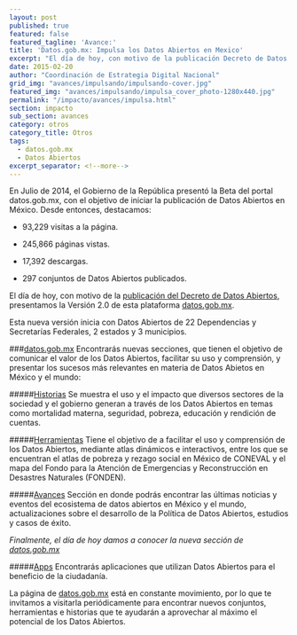 ```yaml
---
layout: post
published: true
featured: false
featured_tagline: 'Avance:'
title: 'Datos.gob.mx: Impulsa los Datos Abiertos en Mexico'
excerpt: "El día de hoy, con motivo de la publicación Decreto de Datos Abiertos, el Gobierno de la República presenta la Versión 2.0 de la plataforma datos.gob.mx. Esta nueva versión inicia con Datos Abiertos de 29 instituciones, incluyendo dependencias y entidades de la Administración Pública Federal (APF), estados y municipios."
date: 2015-02-20
author: "Coordinación de Estrategia Digital Nacional"
grid_img: "avances/impulsando/impulsando-cover.jpg"
featured_img: "avances/impulsando/impulsa_cover_photo-1280x440.jpg"
permalink: "/impacto/avances/impulsa.html"
section: impacto
sub_section: avances
category: otros
category_title: Otros
tags:
  - datos.gob.mx
  - Datos Abiertos
excerpt_separator: <!--more-->
---
```


En Julio de 2014, el Gobierno de la República presentó la Beta del portal datos.gob.mx, con el objetivo de iniciar la publicación de Datos Abiertos en México. Desde entonces, destacamos:

<!--more-->

+ <p>93,229 visitas a la página.</p>
+ <p>245,866 páginas vistas.</p>
+ <p>17,392 descargas.</p>
+ <p>297 conjuntos de Datos Abiertos publicados.</p><p></p>

El día de hoy, con motivo de la [publicación del Decreto de Datos Abiertos](http://www.dof.gob.mx/nota_detalle.php?codigo=5382838&fecha=20/02/2015), presentamos la Versión 2.0 de esta plataforma [datos.gob.mx](http://datos.gob.mx).

Esta nueva versión inicia con Datos Abiertos de 22 Dependencias y Secretarías Federales, 2 estados y 3 municipios.

###[datos.gob.mx](http://datos.gob.mx)
Encontrarás nuevas secciones, que tienen el objetivo de comunicar el valor de los Datos Abiertos, facilitar su uso y comprensión, y presentar los sucesos más relevantes en materia de Datos Abietos en México y el mundo:

#####[Historias](http://datos.gob.mx/historias/)
Se muestra el uso y el impacto que diversos sectores de la sociedad y el gobierno generan a través de los Datos Abiertos en temas como mortalidad materna, seguridad, pobreza, educación y rendición de cuentas.

#####[Herramientas](http://datos.gob.mx/herramientas/)
Tiene el objetivo de a facilitar el uso y comprensión de los Datos Abiertos, mediante atlas dinámicos e interactivos, entre los que se encuentran el atlas de pobreza y rezago social en México de CONEVAL y el mapa del Fondo para la Atención de Emergencias y Reconstrucción en Desastres Naturales (FONDEN).

#####[Avances](http://datos.gob.mx/avances/)
Sección en donde podrás encontrar las últimas noticias y eventos del ecosistema de datos abiertos en México y el mundo, actualizaciones sobre el desarrollo de la Política de Datos Abiertos, estudios y casos de éxito.

*Finalmente, el día de hoy damos a conocer la nueva sección de [datos.gob.mx](http://datos.gob.mx)*

#####[Apps](http://datos.gob.mx/apps/)
Encontrarás aplicaciones que utilizan Datos Abiertos para el beneficio de la ciudadanía.


La página de [datos.gob.mx](http://datos.gob.mx) está en constante movimiento, por lo que te invitamos a visitarla periódicamente para encontrar nuevos conjuntos, herramientas e historias que te ayudarán a aprovechar al máximo el potencial de los Datos Abiertos.
